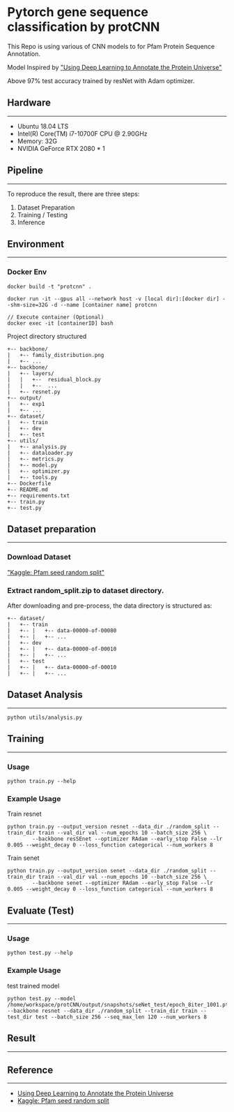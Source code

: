 # Pytorch gene sequence classification by protCNN

This Repo is using various of CNN models to for Pfam Protein Sequence Annotation.

Model Inspired by ["Using Deep Learning to Annotate the Protein Universe"](https://www.biorxiv.org/content/10.1101/626507v3.full.pdf)

Above 97% test accuracy trained by resNet with Adam optimizer.

## Hardware
-----------
- Ubuntu 18.04 LTS
- Intel(R) Core(TM) i7-10700F CPU @ 2.90GHz
- Memory: 32G
- NVIDIA GeForce RTX 2080 * 1

## Pipeline
-----------
To reproduce the result, there are three steps:
1. Dataset Preparation
2. Training / Testing
3. Inference

## Environment
-----------
### Docker Env
```
docker build -t "protcnn" .

docker run -it --gpus all --network host -v [local dir]:[docker dir] --shm-size=32G -d --name [container name] protcnn

// Execute container (Optional)
docker exec -it [containerID] bash
```
Project directory structured
```
+-- backbone/
|   +-- family_distribution.png
|   +-- ...
+-- backbone/
|   +-- layers/
|   |   +--  residual_block.py
|   |   +--  ...
|   +-- resnet.py
+-- output/
|   +-- exp1
|   +-- ...
+-- dataset/
|   +-- train
|   +-- dev
|   +-- test
+-- utils/
|   +-- analysis.py
|   +-- dataloader.py
|   +-- metrics.py
|   +-- model.py
|   +-- optimizer.py
|   +-- tools.py
+-- Dockerfile
+-- README.md
+-- requirements.txt
+-- train.py
+-- test.py
```

## Dataset preparation
---------------

### Download Dataset
["Kaggle: Pfam seed random split"](https://console.cloud.google.com/storage/browser/brain-genomics-public/research/proteins/pfam/random_split)

### Extract random_split.zip to dataset directory.
After downloading and pre-process, the data directory is structured as:
```
+-- dataset/
|   +-- train
|   +-- |   +-- data-00000-of-00080
|   +-- |   +-- ...
|   +-- dev
|   +-- |   +-- data-00000-of-00010
|   +-- |   +-- ...
|   +-- test
|   +-- |   +-- data-00000-of-00010
|   +-- |   +-- ...
```
## Dataset Analysis
---------------
```
python utils/analysis.py
```

## Training
---------------
### Usage

```
python train.py --help 
```

### Example Usage

Train resnet

```
python train.py --output_version resnet --data_dir ./random_split --train_dir train --val_dir val --num_epochs 10 --batch_size 256 \
        --backbone resSEnet --optimizer RAdam --early_stop False --lr 0.005 --weight_decay 0 --loss_function categorical --num_workers 8 
```

Train senet

```
python train.py --output_version senet --data_dir ./random_split --train_dir train --val_dir val --num_epochs 10 --batch_size 256 \
        --backbone senet --optimizer RAdam --early_stop False --lr 0.005 --weight_decay 0 --loss_function categorical --num_workers 8 
```

## Evaluate (Test) 
---------------
### Usage

```
python test.py --help 
```

### Example Usage

test trained model

```
python test.py --model /home/workspace/protCNN/output/snapshots/seNet_test/epoch_8iter_1001.pth --backbone resnet --data_dir ./random_split --train_dir train --test_dir test --batch_size 256 --seq_max_len 120 --num_workers 8 
```

## Result
---------------

## Reference
---------------
- [Using Deep Learning to Annotate the Protein Universe](https://www.biorxiv.org/content/10.1101/626507v3.full.pdf)
- [Kaggle: Pfam seed random split](https://console.cloud.google.com/storage/browser/brain-genomics-public/research/proteins/pfam/random_split)